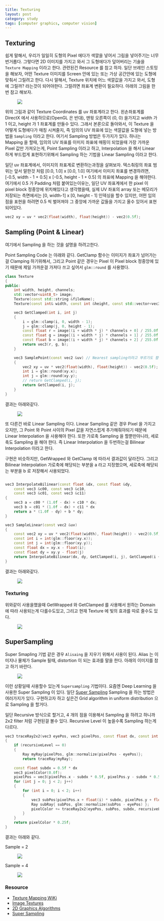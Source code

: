 ```yaml
---
title: Texturing
layout: post
category: study
tags: [computer graphics, computer vision]
---
```




## Texturing

쉽게 말해서, 우리가 일일히 도형의 Pixel 에다가 색깔을 넣어서 그림을 넣어주기는 너무 번거롭다. 그렇다면 2D 이미지를 가지고 와서 그 도형에다가 덮어버리는 기술을 `Texture Mapping` 이라고 한다. 관련된건 Resource 를 참고 하자. 일단 브레인 스토밍을 해보자, 어떤 Texture 이미지를 Screen 안에 있는 또는 가상 공간안에 있는 도형에 맞춰서 그릴려고 한다. 다시 말해서, Texture 위치에 어느 색깔값을 가지고 와서, 도형에 그릴까? 라는것이 되어야한다. 그럴려면 좌표계 변환이 필요하다. 아래의 그림을 한번 참고 해보자.

<figure>
  <img src = "../../../assets/img/photo/4-27-2023/note_2.JPG">
</figure>

위의 그림과 같이 Texture Coordinates 를 uv 좌표계라고 한다. 왼손좌표계를 DirectX 에서 사용하므로(OpenGL 은 반대), 맨윗 오른쪽이 (0, 0) 을가지고 width 가 1 이고, height 가 1 좌표계를 만들수 있다. 그래서 본론으로 돌아와서, 이 Texture 을 어떻게 도형에다가 매칭 시켜줄지, 즉 임의의 UV 좌표에 있는 색깔값을 도형에 넣는 방법을 `Sampling` 이라고 한다. 여기서 Sampling 방법은 두가지가 있다. 하나는 Mapping 을 할때, 임의의 UV 좌표를 이미지 좌표에 매핑이 되었을때 가장 가까운 Pixel 값만 가져오는게, Point Sampling 이라고 하고, Interpolation 을 해서 Linear 하게 부드럽게 표현하기위해서 Sampling 하는 기법을 Linear Sampling 이라고 한다.

일단 uv 좌표계에서, 이미지의 좌표계로 변환하는과정을 살펴보자. 텍스춰링의 좌표 범위는 앞서 말한것 처럼 [0.0, 1.0] x [0.0, 1.0] 여기에서 이미지 좌표를 변경하려면, [-0.5, width - 1 + 0.5] x [-0.5, height - 1 + 0.5] 의 좌표에 Mapping 을 해야한다. 여기에서 0.5 가 Padding 처럼 붙여있는이유는, 일단 UV 좌표계에서 한 pixel 이 pixel block 정중앙에 위치해있다고 생각했을때, 실제 UV 좌표의 array 또는 메모리가 저장되는 측면에서는 [0, width-1] x [0, height - 1] 인덱싱을 할수 있지만, 어떤 임의점을 표현을 하려면 0.5 씩 벌어져야 그 중앙에 가까운 값들을 가지고 올수 있어서 표현되어있다.

```c++
vec2 xy = uv * vec2(float(width), float(height)) - vec2(0.5f);
```

## Sampling (Point & Linear)

여기에서 Sampling 을 하는 것을 설명을 하려고한다.

Point Sampling Code 는 아래와 같다. GetClamp 함수는 이미지가 좌표가 넘어가는걸 Clamping 하기위해서, 그리고 Point 같은 경우는 Pixel 이 Pixel block 정중앙에 있기 때문에 제일 가까운걸 가져다 쓰고 싶어서 `glm::round` 를 사용했다.

```c++
class Texture
{
public:
    int width, height, channels;
    std::vector<uint8_t> image;
    Texture(const std::string &fileName);
    Texture(const int& width, const int &height, const std::vector<vec3> &pixels);

    vec3 GetClamped(int i, int j)
	{
		i = glm::clamp(i, 0, width - 1);
		j = glm::clamp(j, 0, height - 1);
		const float r = image[(i + width * j) * channels + 0] / 255.0f;
		const float g = image[(i + width * j) * channels + 1] / 255.0f;
		const float b = image[(i + width * j) * channels + 2] / 255.0f;
		return vec3(r, g, b);
	}

    vec3 SamplePoint(const vec2 &uv) // Nearest sampling이라고 부르기도 함
	{
		vec2 xy = uv * vec2(float(width), float(height)) - vec2(0.5f);
		int i = glm::round(xy.x);
		int j = glm::round(xy.y);
		// return GetClamped(i, j);
		return GetClamped(i, j);
	}
}
```

결과는 아래와같다.

<figure>
  <img src = "../../../assets/img/photo/4-27-2023/samplePoint.JPG">
</figure>

또 다른건 바로 Linear Sampling 이다. Linear Sampling 같은 경우 Pixel 을 가지고 오지만, 그 Point 와 Point 사이의 Pixel 값을 자연스럽게 추가해줘야되기 때문에 Linear Interpolation 을 사용해야 한다. 또한 가로축 Sampling 을 할뿐만아니라, 세로축도 Sampling 을 해야 한다. 즉 Linear Interpolation 을 두번하는걸 Bilinear Interpolation 이라고 한다.

구현은 비슷하지만, GetWrapped 와 GetClamp 에 따라서 결과값이 달라진다. 그리고 Bilinear Interpolation 가로축에 해당되는 부분을 a 라고 지정했으며, 세로축에 해당되는 부분을 b 로 저장해서 사용되었다.

```c++

vec3 InterpolateBilinear(const float &dx, const float &dy,
    const vec3 &c00, const vec3 &c10,
	const vec3 &c01, const vec3 &c11)
{
	vec3 a = c00 * (1.0f - dx) + c10 * dx;
	vec3 b = c01 * (1.0f - dx) + c11 * dx
	return a * (1.0f - dy) + b * dy;
}

vec3 SampleLinear(const vec2 &uv)
{
	const vec2 xy = uv * vec2(float(width), float(height)) - vec2(0.5f);
	const int i = int(glm::floor(xy.x));
	const int j = int(glm::floor(xy.y));
	const float dx = xy.x - float(i);
	const float dy = xy.y - float(j)
	return InterpolateBilinear(dx, dy, GetClamped(i, j), GetClamped(i + 1, j), GetClamped(i, j + 1), GetClamped(i + 1, j + 1));
}
```

결과는 아래와같다.

<figure>
  <img src = "../../../assets/img/photo/4-27-2023/linearSample.JPG">
</figure>

### Texturing

위와같이 사용을했을때 GetWrapped 와 GetClamped 를 사용해서 원하는 Domain 에 따라 사용되는게 다를수도있고, 그리고 현재 Texture 에 빛의 효과를 따로 줄수도 있다.

<figure>
  <img src = "../../../assets/img/photo/4-27-2023/sampling.JPG">
</figure>

## SuperSampling

Super Smapling 기법 같은 경우 `Alisaing` 을 지우기 위해서 사용이 된다. Alias 는 이미지나 물체가 Sample 될때, distortion 이 되는 효과를 말을 한다. 아래의 이미지를 참고 하기 바란다.

<figure>
  <img src = "../../../assets/img/photo/4-27-2023/alias.PNG">
</figure>

이런 상황일때 사용할수 있는게 `Supersampling` 기법이다. 요즘엔 Deep Learning 을 사용한 Super Sampling 이 있다. 일단 [Super Sampling](https://en.wikipedia.org/wiki/Supersampling) Sampling 을 하는 방법은 여러가지가 있다. 구현하고자 하고 싶은건 Grid algorithm in uniform distribution 으로 Sampling 을 할거다.

일단 Recursive 방식으로 할거고, 4 개의 점을 이용해서 Sampling 을 하려고 하니까 2x2 filter 처럼 구현된걸 볼수 있다. Recursive Level 이 높을수록 Sampling 하는게 다르다.

```c++
vec3 traceRay2x2(vec3 eyePos, vec3 pixelPos, const float dx, const int recursiveLevel)
{
	if (recursiveLevel == 0)
	{
		Ray myRay{pixelPos, glm::normalize(pixelPos - eyePos)};
		return traceRay(myRay);
	
	const float subdx = 0.5f * dx
	vec3 pixelColor(0.0f);
	pixelPos = vec3(pixelPos.x - subdx * 0.5f, pixelPos.y - subdx * 0.5f, pixelPos.z)
	for (int j = 0; j < 2; j++)
	{
		for (int i = 0; i < 2; i++)
		{
			vec3 subPos(pixelPos.x + float(i) * subdx, pixelPos.y + float(j) * subdx, pixelPos.z);
			Ray subRay{ subPos, glm::normalize(subPos - eyePos) };
			pixelColor += traceRay2x2(eyePos, subPos, subdx, recursiveLevel - 1);
		}
	}
	return pixelColor * 0.25f;
}
```

결과는 아래와 같다.

Sample = 2
<figure>
  <img src = "../../../assets/img/photo/4-27-2023/alias_1.PNG">
</figure>

Sample = 4
<figure>
  <img src = "../../../assets/img/photo/4-27-2023/alias_2.PNG">
</figure>

### Resource
- [Texture Mapping WiKi](https://en.wikipedia.org/wiki/Texture_mapping)
- [Image Textures](https://math.hws.edu/graphicsbook/c4/s3.html)
- [2D Graphics Algorithms](https://www.youtube.com/watch?v=IDFB5CDpLDE&ab_channel=BrianWill)
- [Super Sampling](https://en.wikipedia.org/wiki/Supersampling)